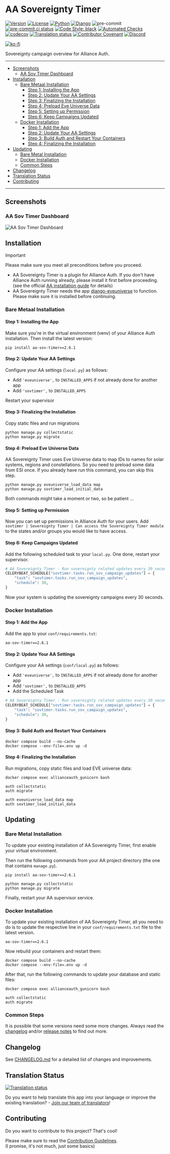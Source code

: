 # AA Sovereignty Timer<a name="aa-sovereignty-timer"></a>

[![Version](https://img.shields.io/pypi/v/aa-sov-timer?label=release "Version")](https://pypi.org/project/aa-sov-timer/)
[![License](https://img.shields.io/badge/license-GPLv3-green "License")](https://pypi.org/project/aa-sov-timer/)
[![Python](https://img.shields.io/pypi/pyversions/aa-sov-timer "Python")](https://pypi.org/project/aa-sov-timer/)
[![Django](https://img.shields.io/pypi/djversions/aa-sov-timer?label=django "Django")](https://pypi.org/project/aa-sov-timer/)
![pre-commit](https://img.shields.io/badge/pre--commit-enabled-brightgreen?logo=pre-commit&logoColor=white)
[![pre-commit.ci status](https://results.pre-commit.ci/badge/github/ppfeufer/aa-sov-timer/master.svg)](https://results.pre-commit.ci/latest/github/ppfeufer/aa-sov-timer/master)
[![Code Style: black](https://img.shields.io/badge/code%20style-black-000000.svg "Code Style: black")](http://black.readthedocs.io/en/latest/)
[![Automated Checks](https://github.com/ppfeufer/aa-sov-timer/actions/workflows/automated-checks.yml/badge.svg "Automated Checks")](https://github.com/ppfeufer/aa-sov-timer/actions/workflows/automated-checks.yml)
[![codecov](https://codecov.io/gh/ppfeufer/aa-sov-timer/branch/master/graph/badge.svg?token=J9PBF0HM8C "codecov")](https://codecov.io/gh/ppfeufer/aa-sov-timer)
[![Translation status](https://weblate.ppfeufer.de/widget/alliance-auth-apps/aa-sov-timer/svg-badge.svg)](https://weblate.ppfeufer.de/engage/alliance-auth-apps/)
[![Contributor Covenant](https://img.shields.io/badge/Contributor%20Covenant-2.1-4baaaa.svg "Contributor Covenant")](https://github.com/ppfeufer/aa-sov-timer/blob/master/CODE_OF_CONDUCT.md)
[![Discord](https://img.shields.io/discord/790364535294132234?label=discord "Discord")](https://discord.gg/zmh52wnfvM)

[![ko-fi](https://ko-fi.com/img/githubbutton_sm.svg)](https://ko-fi.com/N4N8CL1BY)

Sovereignty campaign overview for Alliance Auth.

______________________________________________________________________

<!-- mdformat-toc start --slug=github --maxlevel=6 --minlevel=2 -->

- [Screenshots](#screenshots)
  - [AA Sov Timer Dashboard](#aa-sov-timer-dashboard)
- [Installation](#installation)
  - [Bare Metaal Installation](#bare-metaal-installation)
    - [Step 1: Installing the App](#step-1-installing-the-app)
    - [Step 2: Update Your AA Settings](#step-2-update-your-aa-settings)
    - [Step 3: Finalizing the Installation](#step-3-finalizing-the-installation)
    - [Step 4: Preload Eve Universe Data](#step-4-preload-eve-universe-data)
    - [Step 5: Setting up Permission](#step-5-setting-up-permission)
    - [Step 6: Keep Campaigns Updated](#step-6-keep-campaigns-updated)
  - [Docker Installation](#docker-installation)
    - [Step 1: Add the App](#step-1-add-the-app)
    - [Step 2: Update Your AA Settings](#step-2-update-your-aa-settings-1)
    - [Step 3: Build Auth and Restart Your Containers](#step-3-build-auth-and-restart-your-containers)
    - [Step 4: Finalizing the Installation](#step-4-finalizing-the-installation)
- [Updating](#updating)
  - [Bare Metal Installation](#bare-metal-installation)
  - [Docker Installation](#docker-installation-1)
  - [Common Steps](#common-steps)
- [Changelog](#changelog)
- [Translation Status](#translation-status)
- [Contributing](#contributing)

<!-- mdformat-toc end -->

______________________________________________________________________

## Screenshots<a name="screenshots"></a>

### AA Sov Timer Dashboard<a name="aa-sov-timer-dashboard"></a>

![AA Sov Timer Dashboard](https://raw.githubusercontent.com/ppfeufer/aa-sov-timer/master/docs/images/presentation/aa-sov-timer.jpg "AA Sov Timer Dashboard")

## Installation<a name="installation"></a>

> [!IMPORTANT]
>
> Please make sure you meet all preconditions before you proceed.

- AA Sovereignty Timer is a plugin for Alliance Auth. If you don't have Alliance
  Auth running already, please install it first before proceeding. (see the official
  [AA installation guide](https://allianceauth.readthedocs.io/en/latest/installation/allianceauth.html) for details)
- AA Sovereignty Timer needs the app [django-eveuniverse](https://gitlab.com/ErikKalkoken/django-eveuniverse)
  to function. Please make sure it is installed before continuing.

### Bare Metaal Installation<a name="bare-metaal-installation"></a>

#### Step 1: Installing the App<a name="step-1-installing-the-app"></a>

Make sure you're in the virtual environment (venv) of your Alliance Auth installation.
Then install the latest version:

```shell
pip install aa-sov-timer==2.6.1
```

#### Step 2: Update Your AA Settings<a name="step-2-update-your-aa-settings"></a>

Configure your AA settings (`local.py`) as follows:

- Add `'eveuniverse',` to `INSTALLED_APPS` if not already done for another app
- Add `'sovtimer',` to `INSTALLED_APPS`

Restart your supervisor

#### Step 3: Finalizing the Installation<a name="step-3-finalizing-the-installation"></a>

Copy static files and run migrations

```shell
python manage.py collectstatic
python manage.py migrate
```

#### Step 4: Preload Eve Universe Data<a name="step-4-preload-eve-universe-data"></a>

AA Sovereignty Timer uses Eve Universe data to map IDs to names for solar systems,
regions and constellations. So you need to preload some data from ESI once.
If you already have run this command, you can skip this step.

```shell
python manage.py eveuniverse_load_data map
python manage.py sovtimer_load_initial_data
```

Both commands might take a moment or two, so be patient ...

#### Step 5: Setting up Permission<a name="step-5-setting-up-permission"></a>

Now you can set up permissions in Alliance Auth for your users.
Add `sovtimer | Sovereignty Timer | Can access the Sovereignty Timer module` to
the states and/or groups you would like to have access.

#### Step 6: Keep Campaigns Updated<a name="step-6-keep-campaigns-updated"></a>

Add the following scheduled task to your `local.py`. One done, restart your supervisor.

```python
# AA Sovereignty Timer - Run sovereignty related updates every 30 seconds
CELERYBEAT_SCHEDULE["sovtimer.tasks.run_sov_campaign_updates"] = {
    "task": "sovtimer.tasks.run_sov_campaign_updates",
    "schedule": 30,
}
```

Now your system is updating the sovereignty campaigns every 30 seconds.

### Docker Installation<a name="docker-installation"></a>

#### Step 1: Add the App<a name="step-1-add-the-app"></a>

Add the app to your `conf/requirements.txt`:

```text
aa-sov-timer==2.6.1
```

#### Step 2: Update Your AA Settings<a name="step-2-update-your-aa-settings-1"></a>

Configure your AA settings (`conf/local.py`) as follows:

- Add `'eveuniverse',` to `INSTALLED_APPS` if not already done for another app
- Add `'sovtimer',` to `INSTALLED_APPS`
- Add the Scheduled Task

```python
# AA Sovereignty Timer - Run sovereignty related updates every 30 seconds
CELERYBEAT_SCHEDULE["sovtimer.tasks.run_sov_campaign_updates"] = {
    "task": "sovtimer.tasks.run_sov_campaign_updates",
    "schedule": 30,
}
```

#### Step 3: Build Auth and Restart Your Containers<a name="step-3-build-auth-and-restart-your-containers"></a>

```shell
docker compose build --no-cache
docker compose --env-file=.env up -d
```

#### Step 4: Finalizing the Installation<a name="step-4-finalizing-the-installation"></a>

Run migrations, copy static files and load EVE universe data:

```shell
docker compose exec allianceauth_gunicorn bash

auth collectstatic
auth migrate

auth eveuniverse_load_data map
auth sovtimer_load_initial_data
```

## Updating<a name="updating"></a>

### Bare Metal Installation<a name="bare-metal-installation"></a>

To update your existing installation of AA Sovereignty Timer, first enable your
virtual environment.

Then run the following commands from your AA project directory (the one that
contains `manage.py`).

```shell
pip install aa-sov-timer==2.6.1

python manage.py collectstatic
python manage.py migrate
```

Finally, restart your AA supervisor service.

### Docker Installation<a name="docker-installation-1"></a>

To update your existing installation of AA Sovereignty Timer, all you need to do is to update the respective line in your `conf/requirements.txt` file to the latest version.

```text
aa-sov-timer==2.6.1
```

Now rebuild your containers and restart them:

```shell
docker compose build --no-cache
docker compose --env-file=.env up -d
```

After that, run the following commands to update your database and static files:

```shell
docker compose exec allianceauth_gunicorn bash

auth collectstatic
auth migrate
```

### Common Steps<a name="common-steps"></a>

It is possible that some versions need some more changes. Always read the [changelog] and/or [release notes](https://github.com/ppfeufer/aa-sov-timer/releases) to find out more.

## Changelog<a name="changelog"></a>

See [CHANGELOG.md][changelog] for a detailed list of changes and improvements.

## Translation Status<a name="translation-status"></a>

[![Translation status](https://weblate.ppfeufer.de/widget/alliance-auth-apps/aa-sov-timer/multi-auto.svg)](https://weblate.ppfeufer.de/engage/alliance-auth-apps/)

Do you want to help translate this app into your language or improve the existing
translation? - [Join our team of translators][weblate engage]!

## Contributing<a name="contributing"></a>

Do you want to contribute to this project? That's cool!

Please make sure to read the [Contribution Guidelines].\
(I promise, it's not much, just some basics)

<!-- Links -->

[changelog]: https://github.com/ppfeufer/aa-sov-timer/blob/master/CHANGELOG.md
[contribution guidelines]: https://github.com/ppfeufer/aa-sov-timer/blob/master/CONTRIBUTING.md "Contribution Guidelines"
[weblate engage]: https://weblate.ppfeufer.de/engage/alliance-auth-apps/ "Weblate Translations"
